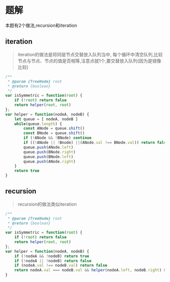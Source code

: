 # 题解

本题有2个做法,recursion和iteration

## iteration 
> iteration的做法是将同层节点交替放入队列当中, 每个循环中清空队列,比较节点与节点、节点的值是否相等,注意点就1个,要交替放入队列(因为是镜像比较)
```javascript
/**
 * @param {TreeNode} root
 * @return {boolean}
 */
var isSymmetric = function(root) {
    if (!root) return false
    return helper(root, root)
};
var helper = function(nodeA, nodeB) {
    let queue = [ nodeA, nodeB ]
    while(queue.length) {
        const ANode = queue.shift()
        const BNode = queue.shift()
        if (!ANode && !BNode) continue
        if ((!ANode || !Bnode) ||(ANode.val !== BNode.val)) return false
        queue.push(ANode.left)
        queue.push(BNode.right)
        queue.push(BNode.left)
        queue.push(ANode.right)
    }
    return true
}
```
## recursion
> recursion的做法类似iteration

```javascript
/**
 * @param {TreeNode} root
 * @return {boolean}
 */
var isSymmetric = function(root) {
    if (!root) return false
    return helper(root, root)
};
var helper = function(nodeA, nodeB) {
    if (!nodeA && !nodeB) return true
    if (!nodeA || !nodeB) return false
    if (nodeA.val !== nodeB.val) return false
    return nodeA.val === nodeB.val && helper(nodeA.left, nodeB.right) && helper(nodeB.left, nodeA.right)
}
```